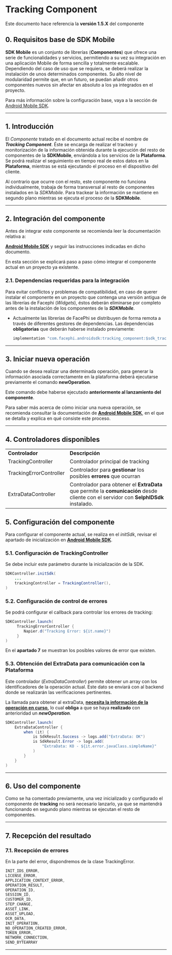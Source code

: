 # Tracking Component

Este documento hace referencia la **versión 1.5.X** del componente

## 0. Requisitos base de SDK Mobile

**SDK Mobile** es un conjunto de librerías (**Componentes**) que ofrece
una serie de funcionalidades y servicios, permitiendo a su vez su
integración en una aplicación Mobile de forma sencilla y totalmente
escalable. Dependiendo del caso de uso que se requiera, se deberá
realizar la instalación de unos determinados componentes. Su alto nivel
de modularidad permite que, en un futuro, se puedan añadir otros
componentes nuevos sin afectar en absoluto a los ya integrados en el
proyecto.

Para más información sobre la configuración base, vaya a la sección de
<a href="ES_Android_Mobile_SDK"
data-linked-resource-id="2605285492" data-linked-resource-version="11"
data-linked-resource-type="page">Android Mobile SDK</a>.

---

## 1. Introducción

El _Componente_ tratado en el documento actual recibe el nombre de
**_Tracking Component_**. Éste se encarga de realizar el trackeo y
monitorización de la información obtenida durante la ejecución del resto
de componentes de la **SDKMobile**, enviándola a los servicios de la
**Plataforma**. Se podrá realizar el seguimiento en tiempo real de estos
datos en la **Plataforma**, mientras se está ejecutando el proceso en el
dispositivo del cliente.

Al contrario que ocurre con el resto, este componente no funciona
individualmente, trabaja de forma transversal al resto de componentes
instalados en la _SDKMobile_. Para trackear la información se mantiene
en segundo plano mientras se ejecuta el proceso de la **SDKMobile**.

---

## 2. Integración del componente

Antes de integrar este componente se recomienda leer la documentación
relativa a:

<a href="ES_Android_Mobile_SDK"
data-linked-resource-id="2605285492" data-linked-resource-version="11"
data-linked-resource-type="page"><strong><u>Android Mobile
SDK</u></strong></a> y seguir las instrucciones indicadas en dicho
documento.

En esta sección se explicará paso a paso cómo integrar el componente
actual en un proyecto ya existente.

### 2.1. Dependencias requeridas para la integración

Para evitar conflictos y problemas de compatibilidad, en caso de querer
instalar el componente en un proyecto que contenga una versión antigua
de las librerías de Facephi (_Widgets_), éstos deberán eliminarse por
completo antes de la instalación de los componentes de la
**_SDKMobile_**.

- Actualmente las librerías de FacePhi se distribuyen de forma remota
  a través de diferentes gestores de dependencias. Las dependencias
  **obligatorias** que deberán haberse instalado previamente:

  ```java
  implementation "com.facephi.androidsdk:tracking_component:$sdk_tracking_component_version"
  ```

---

## 3. Iniciar nueva operación

Cuando se desea realizar una determinada operación, para generar la
información asociada correctamente en la plataforma deberá ejecutarse
previamente el comando **newOperation**.

Este comando debe haberse ejecutado **anteriormente al lanzamiento del
componente**.

Para saber más acerca de cómo iniciar una nueva operación, se recomienda
consultar la documentación de <a href="ES_Android_Mobile_SDK"
data-linked-resource-id="2605285492" data-linked-resource-version="11"
data-linked-resource-type="page"><strong><u>Android Mobile
SDK</u></strong></a>, en el que se detalla y explica en qué consiste
este proceso.

---

## 4. Controladores disponibles

|                         |                                                                                                                                       |
| ----------------------- | ------------------------------------------------------------------------------------------------------------------------------------- |
| **Controlador**         | **Descripción**                                                                                                                       |
| TrackingController      | Controlador principal de tracking                                                                                                     |
| TrackingErrorController | Controlador para **gestionar** los posibles **errores** que ocurran                                                                   |
| ExtraDataController     | Controlador para obtener el **ExtraData** que permite la **comunicación** desde cliente con el servidor con **SelphIDSdk** instalado. |

## 5. Configuración del componente

Para configurar el componente actual, se realiza en el _initSdk_,
revisar el apartado de inicialización en
<a href="ES_Android_Mobile_SDK"
data-linked-resource-id="2605285492" data-linked-resource-version="11"
data-linked-resource-type="page"><strong><u>Android Mobile
SDK</u></strong></a>.

### 5.1. Configuración de TrackingController

Se debe incluir este parámetro durante la inicialización de la SDK.

```java
SDKController.initSdk(
    ...
    trackingController = TrackingController(),
)
```

### 5.2. Configuración de control de errores

Se podrá configurar el callback para controlar los errores de tracking:

```java
SDKController.launch(
     TrackingErrorController {
        Napier.d("Tracking Error: ${it.name}")
     }
)
```

En el **apartado 7** se muestran los posibles valores de error que
existen.

### 5.3. Obtención del ExtraData para comunicación con la Plataforma

Este controlador (_ExtraDataController_) permite obtener un array con
los identificadores de la operación actual. Este dato se enviará con al
backend donde se realizarán las verificaciones pertinentes.

La llamada para obtener al extraData, **<u>necesita la información de la
operación en curso</u>,** lo cual **obliga** a que se haya **realizado**
con anterioridad un **_newOperation_**.

```java
SDKController.launch(
    ExtraDataController {
        when (it) {
            is SdkResult.Success -> logs.add("ExtraData: OK")
            is SdkResult.Error -> logs.add(
                "ExtraData: KO - ${it.error.javaClass.simpleName}"
            )
        }
    }
)
```

---

## 6. Uso del componente

Como se ha comentado previamente, una vez inicializado y configurado el
componente de **tracking** no será necesario lanzarlo, ya que se
mantendrá funcionando en segundo plano mientras se ejecutan el resto de
componentes.

---

## 7. Recepción del resultado

### 7.1. Recepción de errores

En la parte del error, dispondremos de la clase TrackingError.

```java
INIT_IDS_ERROR,
LICENSE_ERROR,
APPLICATION_CONTEXT_ERROR,
OPERATION_RESULT,
OPERATION_ID,
SESSION_ID,
CUSTOMER_ID,
STEP_CHANGE,
ASSET_LINK,
ASSET_UPLOAD,
OCR_DATA,
INIT_OPERATION,
NO_OPERATION_CREATED_ERROR,
TOKEN_ERROR,
NETWORK_CONNECTION,
SEND_BYTEARRAY
```

---
